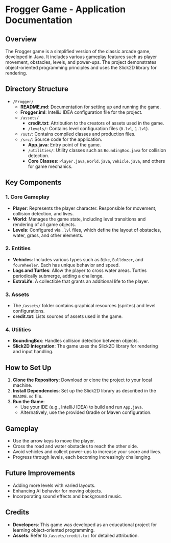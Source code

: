 # Frogger Game - Application Documentation

## Overview

The Frogger game is a simplified version of the classic arcade game, developed in Java.
It includes various gameplay features such as player movement, obstacles, levels, and power-ups. 
The project demonstrates object-oriented programming principles and uses the Slick2D library for rendering.

## Directory Structure

- `/Frogger/`
  - **README.md**: Documentation for setting up and running the game.
  - **Frogger.iml**: IntelliJ IDEA configuration file for the project.
  - `/assets/`
    - **credit.txt**: Attribution to the creators of assets used in the game.
    - `/levels/`: Contains level configuration files (`0.lvl`, `1.lvl`).
  - `/out/`: Contains compiled classes and production files.
  - `/src/`: Source code for the application.
    - **App.java**: Entry point of the game.
    - `/utilities/`: Utility classes such as `BoundingBox.java` for collision detection.
    - **Core Classes**: `Player.java`, `World.java`, `Vehicle.java`, and others for game mechanics.

## Key Components

### 1. **Core Gameplay**
- **Player**: Represents the player character. Responsible for movement, collision detection, and lives.
- **World**: Manages the game state, including level transitions and rendering of all game objects.
- **Levels**: Configured via `.lvl` files, which define the layout of obstacles, water, grass, and other elements.

### 2. **Entities**
- **Vehicles**: Includes various types such as `Bike`, `Bulldozer`, and `fourWheeler`. Each has unique behavior and speed.
- **Logs and Turtles**: Allow the player to cross water areas. Turtles periodically submerge, adding a challenge.
- **ExtraLife**: A collectible that grants an additional life to the player.

### 3. **Assets**
- The `/assets/` folder contains graphical resources (sprites) and level configurations.
- **credit.txt**: Lists sources of assets used in the game.

### 4. **Utilities**
- **BoundingBox**: Handles collision detection between objects.
- **Slick2D Integration**: The game uses the Slick2D library for rendering and input handling.

## How to Set Up

1. **Clone the Repository**: Download or clone the project to your local machine.
2. **Install Dependencies**: Set up the Slick2D library as described in the `README.md` file.
3. **Run the Game**:
   - Use your IDE (e.g., IntelliJ IDEA) to build and run `App.java`.
   - Alternatively, use the provided Gradle or Maven configuration.

## Gameplay

- Use the arrow keys to move the player.
- Cross the road and water obstacles to reach the other side.
- Avoid vehicles and collect power-ups to increase your score and lives.
- Progress through levels, each becoming increasingly challenging.

## Future Improvements

- Adding more levels with varied layouts.
- Enhancing AI behavior for moving objects.
- Incorporating sound effects and background music.

## Credits

- **Developers**: This game was developed as an educational project for learning object-oriented programming.
- **Assets**: Refer to `/assets/credit.txt` for detailed attribution.
